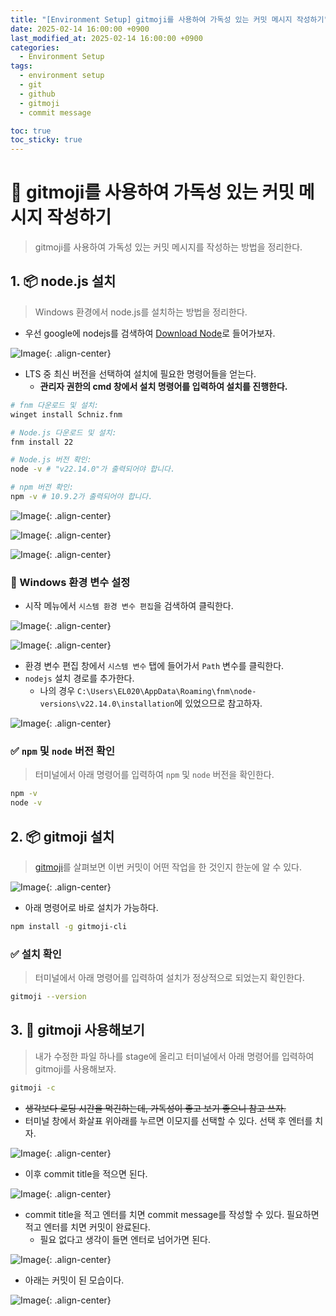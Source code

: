 ```yaml
---
title: "[Environment Setup] gitmoji를 사용하여 가독성 있는 커밋 메시지 작성하기"
date: 2025-02-14 16:00:00 +0900
last_modified_at: 2025-02-14 16:00:00 +0900
categories: 
  - Environment Setup
tags:
  - environment setup
  - git
  - github
  - gitmoji
  - commit message

toc: true
toc_sticky: true
---
```


# 🎯 gitmoji를 사용하여 가독성 있는 커밋 메시지 작성하기

> gitmoji를 사용하여 가독성 있는 커밋 메시지를 작성하는 방법을 정리한다.

## 1. 📦 node.js 설치

> Windows 환경에서 node.js를 설치하는 방법을 정리한다.

- 우선 google에 nodejs를 검색하여 [Download Node](https://nodejs.org/ko/download)로 들어가보자.

![Image](https://github.com/user-attachments/assets/2df7660e-ce4c-4a70-8b1f-b9f8dc444381){: .align-center}

- LTS 중 최신 버전을 선택하여 설치에 필요한 명령어들을 얻는다.
  - **관리자 권한의 cmd 창에서 설치 명령어를 입력하여 설치를 진행한다.**

```bash
# fnm 다운로드 및 설치:
winget install Schniz.fnm

# Node.js 다운로드 및 설치:
fnm install 22

# Node.js 버전 확인:
node -v # "v22.14.0"가 출력되어야 합니다.

# npm 버전 확인:
npm -v # 10.9.2가 출력되어야 합니다.
```

![Image](https://github.com/user-attachments/assets/a71b34c9-cd6a-4558-9497-bbfbe6871c1b){: .align-center}

![Image](https://github.com/user-attachments/assets/3cc01dd8-e753-45f8-bb47-b563014268ee){: .align-center}

![Image](https://github.com/user-attachments/assets/81bb907d-30bb-4df4-97c7-7a6c1df853b3){: .align-center}

### 🚧 Windows 환경 변수 설정

- 시작 메뉴에서 `시스템 환경 변수 편집`을 검색하여 클릭한다.

![Image](https://github.com/user-attachments/assets/2c7048dd-3803-4f3e-887e-4747a02c666c){: .align-center}

![Image](https://github.com/user-attachments/assets/845850ee-59b6-447c-bb99-32329a986e73){: .align-center}

- 환경 변수 편집 창에서 `시스템 변수` 탭에 들어가서 `Path` 변수를 클릭한다.
- `nodejs` 설치 경로를 추가한다.
  - 나의 경우 `C:\Users\EL020\AppData\Roaming\fnm\node-versions\v22.14.0\installation`에 있었으므로 참고하자.

![Image](https://github.com/user-attachments/assets/9988ae38-13aa-422a-ab87-593d3b2efd6a){: .align-center}

### ✅ `npm` 및 `node` 버전 확인

> 터미널에서 아래 명령어를 입력하여 `npm` 및 `node` 버전을 확인한다.

```bash
npm -v
node -v
```

## 2. 📦 gitmoji 설치

> [gitmoji](https://gitmoji.dev/)를 살펴보면 이번 커밋이 어떤 작업을 한 것인지 한눈에 알 수 있다.

![Image](https://github.com/user-attachments/assets/81acf994-5102-4c80-920c-37045d14bf1b){: .align-center}

- 아래 명령어로 바로 설치가 가능하다.

```bash
npm install -g gitmoji-cli
```

### ✅ 설치 확인

> 터미널에서 아래 명령어를 입력하여 설치가 정상적으로 되었는지 확인한다.

```bash
gitmoji --version
```

## 3. 🎨 gitmoji 사용해보기

> 내가 수정한 파일 하나를 stage에 올리고 터미널에서 아래 명령어를 입력하여 gitmoji를 사용해보자.

```bash
gitmoji -c
```

- ~~생각보다 로딩 시간을 먹긴하는데, 가독성이 좋고 보기 좋으니 참고 쓰자.~~
- 터미널 창에서 화살표 위아래를 누르면 이모지를 선택할 수 있다. 선택 후 엔터를 치자.

![Image](https://github.com/user-attachments/assets/f4f29a0c-c05f-4f03-936a-bcc2cd751105){: .align-center}

- 이후 commit title을 적으면 된다.

![Image](https://github.com/user-attachments/assets/e9f6d4a8-e9ac-4a96-9bf4-ba7a82cea522){: .align-center}

- commit title을 적고 엔터를 치면 commit message를 작성할 수 있다. 필요하면 적고 엔터를 치면 커밋이 완료된다.
  - 필요 없다고 생각이 들면 엔터로 넘어가면 된다.

![Image](https://github.com/user-attachments/assets/fe3e79fa-1229-4a41-8937-a2a635e6645d){: .align-center}

- 아래는 커밋이 된 모습이다.

![Image](https://github.com/user-attachments/assets/61f9acb0-76d7-46ca-ac0f-dbbaeab0878b){: .align-center}